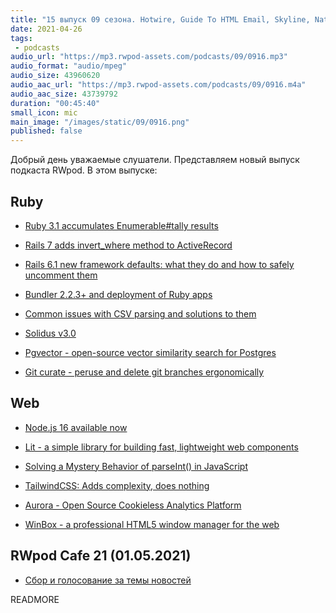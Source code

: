 ```yaml
---
title: "15 выпуск 09 сезона. Hotwire, Guide To HTML Email, Skyline, Natto, Frontend Toolkit, Charts.css, Lazyfill и прочее"
date: 2021-04-26
tags:
 - podcasts
audio_url: "https://mp3.rwpod-assets.com/podcasts/09/0916.mp3"
audio_format: "audio/mpeg"
audio_size: 43960620
audio_aac_url: "https://mp3.rwpod-assets.com/podcasts/09/0916.m4a"
audio_aac_size: 43739792
duration: "00:45:40"
small_icon: mic
main_image: "/images/static/09/0916.png"
published: false
---
```


Добрый день уважаемые слушатели. Представляем новый выпуск подкаста RWpod. В этом выпуске:

## Ruby

 - [Ruby 3.1 accumulates Enumerable#tally results](https://bigbinary.com/blog/ruby-3-1-accumulates-enumerable-tally-results)
 - [Rails 7 adds invert_where method to ActiveRecord](https://blog.saeloun.com/2021/04/21/rails-7-invert-where-method)
 - [Rails 6.1 new framework defaults: what they do and how to safely uncomment them](https://dylansreile.medium.com/rails-6-1-new-framework-defaults-what-they-do-and-how-to-safely-uncomment-them-c546b70f0c5e)
 - [Bundler 2.2.3+ and deployment of Ruby apps](https://prathamesh.tech/2021/04/18/bundler-2-2-3-and-deployment-of-ruby-apps/)


 - [Common issues with CSV parsing and solutions to them](https://longliveruby.com/articles/ruby-csv-common-issues)
 - [Solidus v3.0](https://solidus.io/blog/2021/04/20/solidus-v3-0.html)
 - [Pgvector - open-source vector similarity search for Postgres](https://github.com/ankane/pgvector)
 - [Git curate - peruse and delete git branches ergonomically](https://github.com/matt-harvey/git_curate)

## Web

 - [Node.js 16 available now](https://nodejs.medium.com/node-js-16-available-now-7f5099a97e70)
 - [Lit - a simple library for building fast, lightweight web components](https://lit.dev/)
 - [Solving a Mystery Behavior of parseInt() in JavaScript](https://dmitripavlutin.com/parseint-mystery-javascript/)


 - [TailwindCSS: Adds complexity, does nothing](https://dev.to/brianboyko/tailwindcss-adds-complexity-does-nothing-3hpn)
 - [Aurora - Open Source Cookieless Analytics Platform](https://github.com/itsrennyman/aurora)
 - [WinBox - a professional HTML5 window manager for the web](https://nextapps-de.github.io/winbox/)

## RWpod Cafe 21 (01.05.2021)

 - [Сбор и голосование за темы новостей](https://github.com/rwpod/cafe-discussions/discussions/6)

READMORE
